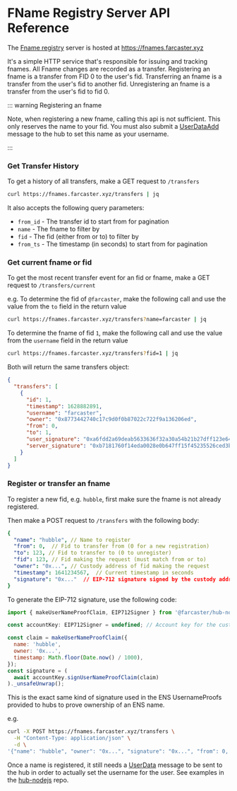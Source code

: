 # FName Registry Server API Reference

The [Fname registry](https://github.com/farcasterxyz/fname-registry) server is hosted at https://fnames.farcaster.xyz

It's a simple HTTP service that's responsible for issuing and tracking fnames. All Fname changes are recorded as a
transfer.
Registering an fname is a transfer from FID 0 to the user's fid. Transferring an fname is a transfer from the user's fid
to another fid. Unregistering an fname is a transfer from the user's fid to fid 0.

::: warning Registering an fname

Note, when registering a new fname, calling this api is not sufficient. This only reserves the name to your fid. You
must also submit a [UserDataAdd](/docs/reference/hubble/datatypes/messages.md#_2-userdata) message to the hub
to set this name as your username.

:::

### Get Transfer History

To get a history of all transfers, make a GET request to `/transfers`

```bash
curl https://fnames.farcaster.xyz/transfers | jq
```

It also accepts the following query parameters:

- `from_id` - The transfer id to start from for pagination
- `name` - The fname to filter by
- `fid` - The fid (either from or to) to filter by
- `from_ts` - The timestamp (in seconds) to start from for pagination

### Get current fname or fid

To get the most recent transfer event for an fid or fname, make a GET request to `/transfers/current`

e.g. To determine the fid of `@farcaster`, make the following call and use the value from the `to` field in the return
value

```bash
curl https://fnames.farcaster.xyz/transfers?name=farcaster | jq
```

To determine the fname of fid `1`, make the following call and use the value from the `username` field in the return
value

```bash
curl https://fnames.farcaster.xyz/transfers?fid=1 | jq
```

Both will return the same transfers object:

```json
{
  "transfers": [
    {
      "id": 1,
      "timestamp": 1628882891,
      "username": "farcaster",
      "owner": "0x8773442740c17c9d0f0b87022c722f9a136206ed",
      "from": 0,
      "to": 1,
      "user_signature": "0xa6fdd2a69deab5633636f32a30a54b21b27dff123e6481532746eadca18cd84048488a98ca4aaf90f4d29b7e181c4540b360ba0721b928e50ffcd495734ef8471b",
      "server_signature": "0xb7181760f14eda0028e0b647ff15f45235526ced3b4ae07fcce06141b73d32960d3253776e62f761363fb8137087192047763f4af838950a96f3885f3c2289c41b"
    }
  ]
}
```

### Register or transfer an fname

To register a new fid, e.g. `hubble`, first make sure the fname is not already registered.

Then make a POST request to `/transfers` with the following body:

```yaml
{
  "name": "hubble", // Name to register
  "from": 0,  // Fid to transfer from (0 for a new registration)
  "to": 123, // Fid to transfer to (0 to unregister)
  "fid": 123, // Fid making the request (must match from or to)
  "owner": "0x...", // Custody address of fid making the request
  "timestamp": 1641234567,  // Current timestamp in seconds
  "signature": "0x..."  // EIP-712 signature signed by the custody address of the fid
}
```

To generate the EIP-712 signature, use the following code:

```js
import { makeUserNameProofClaim, EIP712Signer } from '@farcaster/hub-nodejs';

const accountKey: EIP712Signer = undefined; // Account key for the custody address (use appropriate subclass from hub-nodejs for ethers or viem)

const claim = makeUserNameProofClaim({
  name: 'hubble',
  owner: '0x...',
  timestamp: Math.floor(Date.now() / 1000),
});
const signature = (
  await accountKey.signUserNameProofClaim(claim)
)._unsafeUnwrap();
```

This is the exact same kind of signature used in the ENS UsernameProofs provided to hubs to prove ownership of an ENS
name.

e.g.

```bash
curl -X POST https://fnames.farcaster.xyz/transfers \
  -H "Content-Type: application/json" \
  -d \
'{"name": "hubble", "owner": "0x...", "signature": "0x...", "from": 0, "to": 1000, "timestamp": 1641234567, fid: 1000}'
```

Once a name is registered, it still needs a [UserData](/reference/hubble/datatypes/messages#_2-userdata) message
to be sent to the hub in order to actually
set the username for the user. See examples in
the [hub-nodejs](https://github.com/farcasterxyz/hub-monorepo/tree/main/packages/hub-nodejs/examples/hello-world) repo.
